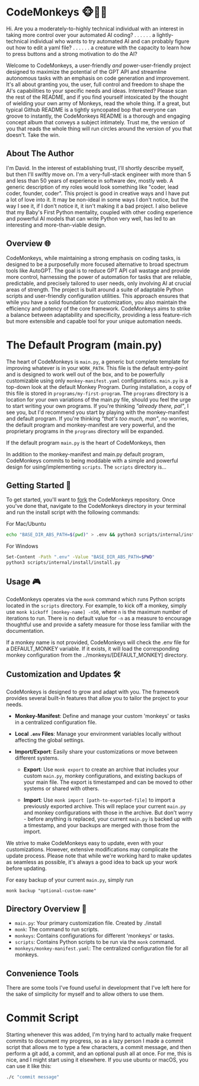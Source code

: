 # CodeMonkeys 🐵👨‍💻

Hi. Are you a moderately-to-highly technical individual with an interest in taking more control over your automated AI coding?
. . . . . . a lightly-technical individual who wants to try automated AI and can probably figure out how to edit a yaml file?
. . . . . . a creature with the capacity to learn how to press buttons and a strong motivation to do the AI?

Welcome to CodeMonkeys, a user-friendly _and_ power-user-friendly project designed to maximize the potential of the GPT API and streamline autonomous tasks with an emphasis on code generation and improvement. It's all about granting you, the user, full control and freedom to shape the AI's capabilities to your specific needs and ideas. Interested? Please scan the rest of the README, and if you find yourself intoxicated by the thought of wielding your own army of Monkeys, read the whole thing. If a great, but typical Github README is a tightly syncopated bop that everyone can groove to instantly, the CodeMonkeys README is a thorough and engaging concept album that conveys a subject intimately. Trust me, the version of you that reads the whole thing will run circles around the version of you that doesn't. Take the win.

## About The Author
I'm David. In the interest of establishing trust, I'll shortly describe myself, but then I'll swiftly move on. I'm a very-full-stack engineer with more than 5 and less than 50 years of experience in software dev, mostly web. A generic description of my roles would look something like "coder, lead coder, founder, coder". This project is good in creative ways and I have put a lot of love into it. It may be non-ideal in some ways I don't notice, but the way I see it, if I don't notice it, it isn't making it a bad project. I also believe that my Baby's First Python mentality, coupled with other coding experience and powerful AI models that can write Python very well, has led to an interesting and more-than-viable design.

## Overview 🌐

CodeMonkeys, while maintaining a strong emphasis on coding tasks, is designed to be a purposefully more focused alternative to broad spectrum tools like AutoGPT. The goal is to reduce GPT API call wastage and provide more control, harnessing the power of automation for tasks that are reliable, predictable, and precisely tailored to user needs, only involving AI at crucial areas of strength. The project is built around a suite of adaptable Python scripts and user-friendly configuration utilities. This approach ensures that while you have a solid foundation for customization, you also maintain the efficiency and potency of the core framework. CodeMonkeys aims to strike a balance between adaptability and specificity, providing a less feature-rich but more extensible and capable tool for your unique automation needs.

# The Default Program (main.py)
The heart of CodeMonkeys is `main.py`, a generic but complete template for improving whatever is in your `WORK_PATH`. This file is the default entry-point and is designed to work well out of the box, and to be powerfully customizable using only `monkey-manifest.yaml` configurations. `main.py` is a top-down look at the default Monkey Program. During installation, a copy of this file is stored in `programs/my-first-program`. The `programs` directory is a location for your own variations of the main.py file, should you feel the urge to start writing your own programs. If you're thinking _"already there, pal"_, I see you, but I'd recommend you start by playing with the monkey-manifest and default program. If you're thinking _"that's too much, man"_, no worries, the default program and monkey-manifest are very powerful, and the proprietary programs in the `programs` directory will be expanded.

If the default program `main.py` is the heart of CodeMonkeys, then 

In addition to the monkey-manifest and main.py default program, CodeMonkeys commits to being moddable with a simple and powerful design for using/implementing `scripts`. The `scripts` directory is...

## Getting Started 🚀

To get started, you'll want to [fork](https://help.github.com/en/articles/fork-a-repo) the CodeMonkeys repository. Once you've done that, navigate to the CodeMonkeys directory in your terminal and run the install script with the following commands:

For Mac/Ubuntu
```bash
echo "BASE_DIR_ABS_PATH=$(pwd)" > .env && python3 scripts/internal/install/install.py
```
For Windows
```bash
Set-Content -Path ".env" -Value "BASE_DIR_ABS_PATH=$PWD"
python3 scripts/internal/install/install.py
```

## Usage 🎮

CodeMonkeys operates via the `monk` command which runs Python scripts located in the `scripts` directory. For example, to kick off a monkey, simply use `monk kickoff [monkey-name] -n50`, where `n` is the maximum number of iterations to run. There is no default value for `-n` as a measure to encourage thoughtful use and provide a safety measure for those less familiar with the documentation.

If a monkey name is not provided, CodeMonkeys will check the .env file for a DEFAULT_MONKEY variable. If it exists, it will load the corresponding monkey configuration from the ../monkeys/[DEFAULT_MONKEY] directory.

## Customization and Updates 🛠

CodeMonkeys is designed to grow and adapt with you. The framework provides several built-in features that allow you to tailor the project to your needs.

- **Monkey-Manifest**: Define and manage your custom 'monkeys' or tasks in a centralized configuration file.

- **Local `.env` Files**: Manage your environment variables locally without affecting the global settings.

- **Import/Export**: Easily share your customizations or move between different systems.

    - **Export**: Use `monk export` to create an archive that includes your custom `main.py`, monkey configurations, and existing backups of your main file. The export is timestamped and can be moved to other systems or shared with others.

    - **Import**: Use `monk import [path-to-exported-file]` to import a previously exported archive. This will replace your current `main.py` and monkey configurations with those in the archive. But don't worry - before anything is replaced, your current `main.py` is backed up with a timestamp, and your backups are merged with those from the import.

We strive to make CodeMonkeys easy to update, even with your customizations. However, extensive modifications may complicate the update process. Please note that while we're working hard to make updates as seamless as possible, it's always a good idea to back up your work before updating.

For easy backup of your current `main.py`, simply run
```
monk backup "optional-custom-name"
```

## Directory Overview 📁

* `main.py`: Your primary customization file. Created by ./install
* `monk`: The command to run scripts.
* `monkeys`: Contains configurations for different 'monkeys' or tasks.
* `scripts`: Contains Python scripts to be run via the `monk` command.
* `monkeys/monkey-manifest.yaml`: The centralized configuration file for all monkeys.

## Convenience Tools
There are some tools I've found useful in development that I've left here for the sake of simplicity for myself and to allow others to use them.

# Commit Script
Starting whenever this was added, I'm trying hard to actually make frequent commits to document my progress, so as a lazy person I made a commit script that allows me to type a few characters, a commit message, and then perform a git add, a commit, and an optional push all at once. For me, this is nice, and I might start using it elsewhere. If you use ubuntu or macOS, you can use it like this:
```bash
./c "commit message"
```
